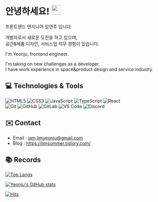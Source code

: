 # 안녕하세요! <img src="https://raw.githubusercontent.com/aemmadi/aemmadi/master/wave.gif" width="30">

프론트엔드 엔지니어 임연주 입니다.   
   
개발자로서 새로운 도전을 하고 있으며,   
공간&제품 디자인, 서비스업 직무 경험이 있습니다.   
   

I'm Yeonju, frontend engineer.   
   
I'm taking on new challenges as a developer,   
I have work experience in space&product design and service industry.


## 💻 Technologies & Tools

  ![HTML5](https://img.shields.io/badge/-HTML5-E34F26?style=plastic&logo=html5&logoColor=white)
  ![CSS3](https://img.shields.io/badge/-CSS3-1572B6?style=plastic&logo=css3)
  ![JavaScript](https://img.shields.io/badge/-JavaScript-F7DF1E?style=plastic&logo=javascript&logoColor=white)
  ![TypeScript](https://img.shields.io/badge/-TypeScript-3178C6?style=plastic&logo=TypeScript&logoColor=white)
  ![React](https://img.shields.io/badge/-React-61DAFB?style=plastic&logo=react&logoColor=white)  
  ![Git](https://img.shields.io/badge/-Git-F05032?style=plastic&logo=git&logoColor=white)
  ![GitHub](https://img.shields.io/badge/-GitHub-181717?style=plastic&logo=github)
  ![GitLab](https://img.shields.io/badge/-GitLab-FC6D26?style=plastic&logo=gitlab&logoColor=white)
  ![VS Code](https://img.shields.io/badge/-VS%20Code-007ACC?style=plastic&logo=visual-studio-code)
  ![Discord](https://img.shields.io/badge/-Discord-5865F2?style=plastic&logo=Discord&logoColor=white)


## ✉️ Contact
- Email : <iam.limyeonju@gmail.com>
- Blog : <https://limsummer.tistory.com/>

## 📚 Records

[![Top Langs](https://github-readme-stats.vercel.app/api/top-langs/?username=yeondooo&theme=blueberry&card_width=445&hide=shell&layout=compact)](https://github.com/anuraghazra/github-readme-stats)

[![Yeonju's GitHub stats](https://github-readme-stats.vercel.app/api?username=yeondooo&count_private=true&show_icons=true&theme=blueberry)](https://github.com/anuraghazra/github-readme-stats)

[![Hits](https://hits.seeyoufarm.com/api/count/incr/badge.svg?url=https%3A%2F%2Fgithub.com%2Fyeondooo&count_bg=%2344AAFF&title_bg=%234B4B4B&icon_color=%23E7E7E7&title=visitors&edge_flat=false)](https://hits.seeyoufarm.com)

